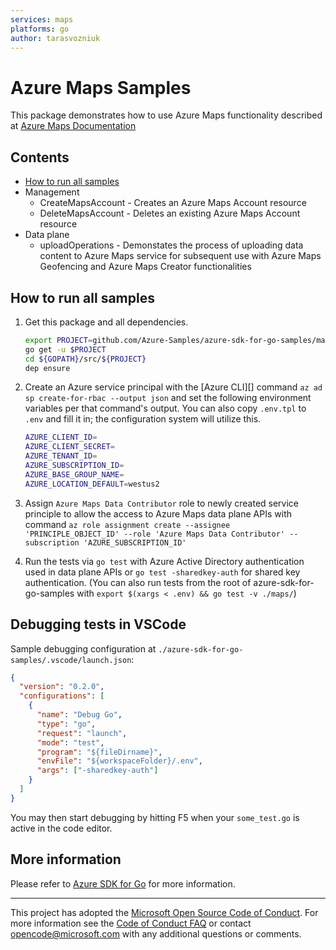 ```yaml
---
services: maps
platforms: go
author: tarasvozniuk
---
```


# Azure Maps Samples

This package demonstrates how to use Azure Maps functionality described at [Azure Maps Documentation](https://docs.microsoft.com/en-us/rest/api/maps/)


## Contents

* [How to run all samples](#run)
* Management
    * CreateMapsAccount - Creates an Azure Maps Account resource
    * DeleteMapsAccount - Deletes an existing Azure Maps Account resource
* Data plane
    * uploadOperations - Demonstates the process of uploading data content to Azure Maps service for subsequent use with Azure Maps Geofencing and Azure Maps Creator functionalities

<a id="run"></a>
## How to run all samples

1. Get this package and all dependencies.

    ```bash
    export PROJECT=github.com/Azure-Samples/azure-sdk-for-go-samples/maps
    go get -u $PROJECT
    cd ${GOPATH}/src/${PROJECT}
    dep ensure
    ```

1. Create an Azure service principal with the [Azure CLI][] command `az ad sp
   create-for-rbac --output json` and set the following environment variables
   per that command's output. You can also copy `.env.tpl` to `.env` and fill
   it in; the configuration system will utilize this.

    ```bash
    AZURE_CLIENT_ID=
    AZURE_CLIENT_SECRET=
    AZURE_TENANT_ID=
    AZURE_SUBSCRIPTION_ID=
    AZURE_BASE_GROUP_NAME=
    AZURE_LOCATION_DEFAULT=westus2
    ```

1. Assign `Azure Maps Data Contributor` role to newly created service principle to allow the access to Azure Maps data plane APIs with command `az role assignment create --assignee 'PRINCIPLE_OBJECT_ID' --role 'Azure Maps Data Contributor' --subscription 'AZURE_SUBSCRIPTION_ID'`
1. Run the tests via `go test` with Azure Active Directory authentication used in data plane APIs or `go test -sharedkey-auth` for shared key authentication. (You can also run tests from the root of azure-sdk-for-go-samples with `export $(xargs < .env) && go test -v ./maps/`)
  
## Debugging tests in VSCode

Sample debugging configuration at `./azure-sdk-for-go-samples/.vscode/launch.json`:

```json
{
  "version": "0.2.0",
  "configurations": [
    {
      "name": "Debug Go",
      "type": "go",
      "request": "launch",
      "mode": "test",
      "program": "${fileDirname}",
      "envFile": "${workspaceFolder}/.env",
      "args": ["-sharedkey-auth"]
    }
  ]
}
```

You may then start debugging by hitting F5 when your `some_test.go` is active in the code editor.

<a id="info"></a>
## More information

Please refer to [Azure SDK for Go](https://github.com/Azure/azure-sdk-for-go)
for more information.

---

This project has adopted the [Microsoft Open Source Code of
Conduct](https://opensource.microsoft.com/codeofconduct/). For more information
see the [Code of Conduct
FAQ](https://opensource.microsoft.com/codeofconduct/faq/) or contact
[opencode@microsoft.com](mailto:opencode@microsoft.com) with any additional
questions or comments.